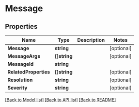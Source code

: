 # Message

## Properties

Name | Type | Description | Notes
------------ | ------------- | ------------- | -------------
**Message** | **string** |  | [optional] 
**MessageArgs** | **[]string** |  | [optional] 
**MessageId** | **string** |  | 
**RelatedProperties** | **[]string** |  | [optional] 
**Resolution** | **string** |  | [optional] 
**Severity** | **string** |  | [optional] 

[[Back to Model list]](../README.md#documentation-for-models) [[Back to API list]](../README.md#documentation-for-api-endpoints) [[Back to README]](../README.md)


